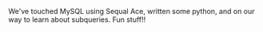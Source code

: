 We've touched MySQL using Sequal Ace, written some python, and on our way to learn about subqueries. Fun stuff!!